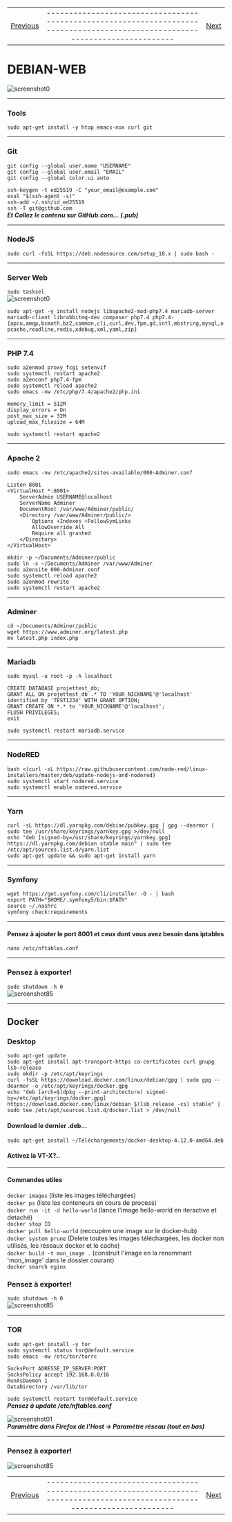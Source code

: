 |             |             |               |
| :---        |    :----:   |          ---: |
| [Previous](08-debian-GUI.md)     |-----------------------------------------------------------------------------------------------------------------------------| [Next](10-debian-fun.md)   |

#   DEBIAN-WEB  
![screenshot0](IMG/debian-logo.png)  
___  

###  Tools  
`sudo apt-get install -y htop emacs-nox curl git`  
___  

### Git  
    git config --global user.name "USERNAME"
    git config --global user.email "EMAIL"
    git config --global color.ui auto

`ssh-keygen -t ed25519 -C "your_email@example.com"`  
`eval "$(ssh-agent -s)"`  
`ssh-add ~/.ssh/id_ed25519`  
`ssh -T git@github.com`  
***Et Collez le contenu sur GitHub.com... (.pub)***  
___  

###  NodeJS  
`sudo curl -fsSL https://deb.nodesource.com/setup_18.x | sudo bash - `  
___  

### Server Web  
`sudo tasksel`  
![screenshot0](IMG/09-debian-web/00.png)  

`sudo apt-get -y install nodejs libapache2-mod-php7.4 mariadb-server mariadb-client librabbitmq-dev composer php7.4 php7.4-{apcu,amqp,bcmath,bz2,common,cli,curl,dev,fpm,gd,intl,mbstring,mysql,opcache,readline,redis,xdebug,xml,yaml,zip}`  
___  

###  PHP 7.4  
`sudo a2enmod proxy_fcgi setenvif`  
`sudo systemctl restart apache2`  
`sudo a2enconf php7.4-fpm`  
`sudo systemctl reload apache2`  
`sudo emacs -nw /etc/php/7.4/apache2/php.ini`  

    memory_limit = 512M
    display_errors = On
    post_max_size = 32M
    upload_max_filesize = 64M

`sudo systemctl restart apache2`  
___  

###  Apache 2  
`sudo emacs -nw /etc/apache2/sites-available/000-Adminer.conf`  

    Listen 8001
    <VirtualHost *:8001> 
        ServerAdmin USERNAME@localhost
        ServerName Adminer
        DocumentRoot /var/www/Adminer/public/
        <Directory /var/www/Adminer/public/>
            Options +Indexes +FollowSymLinks
            AllowOverride All
            Require all granted
        </Directory>
    </VirtualHost> 

`mkdir -p ~/Documents/Adminer/public`  
`sudo ln -s ~/Documents/Adminer /var/www/Adminer`  
`sudo a2ensite 000-Adminer.conf`  
`sudo systemctl reload apache2`  
`sudo a2enmod rewrite`  
`sudo systemctl restart apache2`  
___  

###  Adminer  
`cd ~/Documents/Adminer/public`  
`wget https://www.adminer.org/latest.php`  
`mv latest.php index.php`  
___  

### Mariadb  
`sudo mysql -u root -p -h localhost`  

    CREATE DATABASE projettest_db;
    GRANT ALL ON projettest_db .* TO 'YOUR_NICKNAME'@'localhost' identified by 'TEST1234' WITH GRANT OPTION;
    GRANT CREATE ON *.* to 'YOUR_NICKNAME'@'localhost';
    FLUSH PRIVILEGES;
    exit

`sudo systemctl restart mariadb.service`  
___  

###  NodeRED  
`bash <(curl -sL https://raw.githubusercontent.com/node-red/linux-installers/master/deb/update-nodejs-and-nodered)`  
`sudo systemctl start nodered.service`  
`sudo systemctl enable nodered.service`  
___  

### Yarn  
`curl -sL https://dl.yarnpkg.com/debian/pubkey.gpg | gpg --dearmor | sudo tee /usr/share/keyrings/yarnkey.gpg >/dev/null`  
`echo "deb [signed-by=/usr/share/keyrings/yarnkey.gpg] https://dl.yarnpkg.com/debian stable main" | sudo tee /etc/apt/sources.list.d/yarn.list`  
`sudo apt-get update && sudo apt-get install yarn`  
___  

### Symfony  
`wget https://get.symfony.com/cli/installer -O - | bash`  
`export PATH="$HOME/.symfony5/bin:$PATH"`  
`source ~/.nashrc`  
`symfony check:requirements`  
___  

#### Pensez à ajouter le port 8001 et ceux dont vous avez besoin dans iptables   
`nano /etc/nftables.conf`  
___  

###	Pensez à exporter!  
`sudo shutdown -h 0`  
![screenshot85](IMG/05-debian-install/85.png)  
___  

##  Docker  
### Desktop  

`sudo apt-get update`  
`sudo apt-get install apt-transport-https ca-certificates curl gnupg lsb-release`  
`sudo mkdir -p /etc/apt/keyrings`  
`curl -fsSL https://download.docker.com/linux/debian/gpg | sudo gpg --dearmor -o /etc/apt/keyrings/docker.gpg`  
`echo "deb [arch=$(dpkg --print-architecture) signed-by=/etc/apt/keyrings/docker.gpg] https://download.docker.com/linux/debian $(lsb_release -cs) stable" | sudo tee /etc/apt/sources.list.d/docker.list > /dev/null`  
#### Download le dernier .deb...  
`sudo apt-get install ~/Téléchargements/docker-desktop-4.12.0-amd64.deb`  
#### Activez la VT-X?..  
___  

#### Commandes utiles  
`docker images` (liste les images téléchargées)  
`docker ps` (liste les conteneurs en cours de process)  
`docker run -it -d hello-world` (lance l'image hello-world en iteractive et detaché)  
`docker stop ID`  
`docker pull hello-world` (reccupère une image sur le docker-hub)  
`docker system prune` (Delete toutes les images téléchargées, les docker non utilisés, les réseaux docker et le cache)  
`docker build -t mon_image .` (construit l'image en la renommant 'mon_image' dans le dossier courant)  
`docker search nginx`  

###	Pensez à exporter!  
`sudo shutdown -h 0`  
![screenshot85](IMG/05-debian-install/85.png)  
___  

###  TOR  
`sudo apt-get install -y tor`  
`sudo systemctl status tor@default.service`  
`sudo emacs -nw /etc/tor/torrc`  

    SocksPort ADRESSE_IP_SERVER:PORT
    SocksPolicy accept 192.168.0.0/16
    RunAsDaemon 1
    DataDirectory /var/lib/tor

`sudo systemctl restart tor@default.service`  
***Pensez à update /etc/nftables.conf***  

![screenshot01](IMG/08-debian-tools/01.png)  
***Paramètre dans Firefox de l'Host -> Paramètre réseau (tout en bas)***  
___  

###	Pensez à exporter!  
![screenshot85](IMG/05-debian-install/85.png)  

|             |             |               |
| :---        |    :----:   |          ---: |
| [Previous](08-debian-GUI.md)     |-----------------------------------------------------------------------------------------------------------------------------| [Next](10-debian-fun.md)   |
